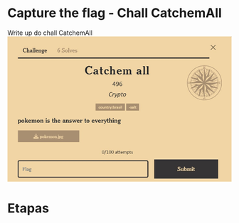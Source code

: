 # Capture the flag - Chall CatchemAll
Write up do chall CatchemAll
![Dale](https://github.com/dahiwas/ctf_catchemall/blob/main/ImagensCTF/CatchemAll.jpeg)


# Etapas


## 


